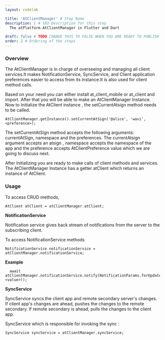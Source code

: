 ```yaml
---
layout: codelab

title: 'AtClientManager' # Step Name
description: | # SEO Description for this step
  The atPlatform AtClientManager in Flutter and Dart

draft: false # TODO CHANGE THIS TO FALSE WHEN YOU ARE READY TO PUBLISH THE PAGE
order: 2 # Ordering of the steps
---
```



### Overview

The AtClientManager is in charge of overseeing and managing all client services.It makes NotificationService, SyncService, and Client application preferences easier to access from its instance.It is also used for client method calls.


Based on your need you can either  install at_client_mobile or at_client and import. After that you will be able to make an AtClientManager Instance. Now to Initialize the AtClient instance , the setCurrentAtsign method needs to be called.

```
AtClientManager.getInstance().setCurrentAtSign('@alice', 'wavi', <preference>);
```

 The setCurrentAtSign method accepts the following arguments: currentAtSign, namespace and the preferences. The currentAtsign argument accepts an atsign , namespace accepts the namespace of the app and the preference accepts AtClientPreference value which we are going to discuss next.

After Initializing you are ready to make calls of client methods and services. The AtClientManager Instance has a getter atClient which returns an instance of AtClient. 

### Usage

To access CRUD methods,
```
AtClient atClient = atClientManager.atClient;
```

**NotificationService**

Notification service gives back stream of notifications from the server to the subscribing client.

To access NotificationService methods 

```
NotificationService notificationService = atClientManager.notificationService;
```
**Example**

```
  await atClientManager.notificationService.notify(NotificationParams.forUpdate(<key>,value: <value>));
```

**SyncService**

SyncService syncs the client app and remote secondary server's changes.
  If client app's changes are ahead, pushes the changes to the remote secondary.
  If remote secondary is ahead, pulls the changes to the client app.

SyncService which is responsible for invoking the sync :

```
SyncService syncService = atClientManager.syncService;
```